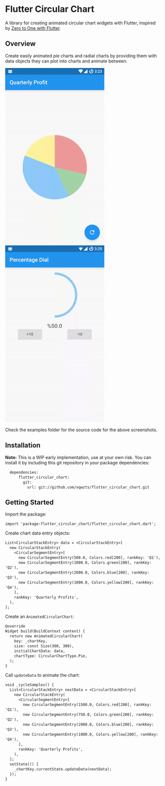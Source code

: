 # Flutter Circular Chart

A library for creating animated circular chart widgets with Flutter, inspired by [Zero to One with Flutter](https://medium.com/dartlang/zero-to-one-with-flutter-43b13fd7b354).

## Overview

Create easily animated pie charts and radial charts by providing them with data objects they can plot into charts and animate between.

![animated pie chart](screenshots/animated_pie_chart_example.gif)
![animated radial chart](screenshots/animated_radial_chart_example.gif)

Check the examples folder for the source code for the above screenshots.


## Installation

__Note:__ This is a WIP early implementation, use at your own risk. You can install it by including this git repository in your package dependencies:

```
  dependencies:
      flutter_circular_chart:
        git:
          url: git://github.com/xqwzts/flutter_circular_chart.git
```

## Getting Started

Import the package:

```
import 'package:flutter_circular_chart/flutter_circular_chart.dart';
```

Create chart data entry objects:

```
List<CircularStackEntry> data = <CircularStackEntry>[
  new CircularStackEntry(
    <CircularSegmentEntry>[
      new CircularSegmentEntry(500.0, Colors.red[200], rankKey: 'Q1'),
      new CircularSegmentEntry(1000.0, Colors.green[200], rankKey: 'Q2'),
      new CircularSegmentEntry(2000.0, Colors.blue[200], rankKey: 'Q3'),
      new CircularSegmentEntry(1000.0, Colors.yellow[200], rankKey: 'Q4'),
    ],
    rankKey: 'Quarterly Profits',
  ),
];
```

Create an `AnimatedCircularChart`:

```
@override
Widget build(BuildContext context) {
  return new AnimatedCircularChart(
    key: _chartKey,
    size: const Size(300, 300),
    initialChartData: data,
    chartType: CircularChartType.Pie,
  );
}
```

Call `updateData` to animate the chart:

```
void _cycleSamples() {
  List<CircularStackEntry> nextData = <CircularStackEntry>[
    new CircularStackEntry(
      <CircularSegmentEntry>[
        new CircularSegmentEntry(1500.0, Colors.red[200], rankKey: 'Q1'),
        new CircularSegmentEntry(750.0, Colors.green[200], rankKey: 'Q2'),
        new CircularSegmentEntry(2000.0, Colors.blue[200], rankKey: 'Q3'),
        new CircularSegmentEntry(1000.0, Colors.yellow[200], rankKey: 'Q4'),
      ],
      rankKey: 'Quarterly Profits',
    ),
  ];
  setState(() {
    _chartKey.currentState.updateData(nextData);
  });
}
```


